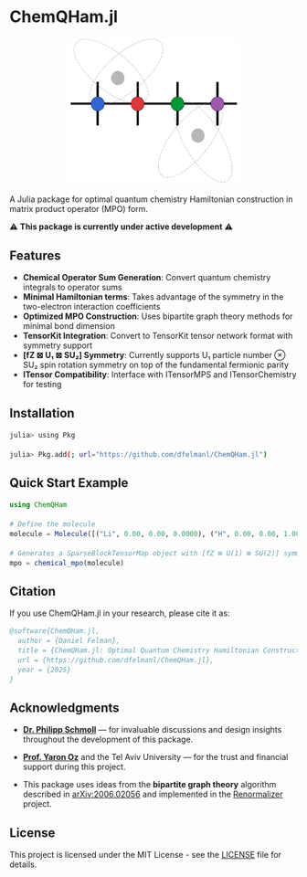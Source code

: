 # ChemQHam.jl

<p align="center">
  <img src="docs/images/ChemQHam_logo.png" alt="ChemQHam.jl Logo" width="300">
</p>

A Julia package for optimal quantum chemistry Hamiltonian construction in matrix product operator (MPO) form.

⚠️ **This package is currently under active development** ⚠️

## Features

- **Chemical Operator Sum Generation**: Convert quantum chemistry integrals to operator sums
- **Minimal Hamiltonian terms**: Takes advantage of the symmetry in the two-electron interaction coefficients
- **Optimized MPO Construction**: Uses bipartite graph theory methods for minimal bond dimension
- **TensorKit Integration**: Convert to TensorKit tensor network format with symmetry support
- **[fZ ⊠ U₁ ⊠ SU₂] Symmetry**: Currently supports U₁ particle number ⊗ SU₂ spin rotation symmetry on top of the fundamental fermionic parity
- **ITensor Compatibility**: Interface with ITensorMPS and ITensorChemistry for testing

## Installation

```bash
julia> using Pkg

julia> Pkg.add(; url="https://github.com/dfelmanl/ChemQHam.jl")
```

## Quick Start Example

```julia
using ChemQHam

# Define the molecule
molecule = Molecule([("Li", 0.00, 0.00, 0.0000), ("H", 0.00, 0.00, 1.000)])

# Generates a SparseBlockTensorMap object with [fZ ⊠ U(1) ⊠ SU(2)] symmetry
mpo = chemical_mpo(molecule)
```

## Citation

If you use ChemQHam.jl in your research, please cite it as:

```bibtex
@software{ChemQHam.jl,
  author = {Daniel Felman},
  title = {ChemQHam.jl: Optimal Quantum Chemistry Hamiltonian Construction in MPO Form},
  url = {https://github.com/dfelmanl/ChemQHam.jl},
  year = {2025}
}
```

## Acknowledgments
- **[Dr. Philipp Schmoll](https://github.com/philihps)** — for invaluable discussions and design insights throughout the development of this package.

- **[Prof. Yaron Oz](https://english.tau.ac.il/profile/yaronoz)** and the Tel Aviv University — for the trust and financial support during this project.

- This package uses ideas from the **bipartite graph theory** algorithm described in [arXiv:2006.02056](https://arxiv.org/pdf/2006.02056) and implemented in the [Renormalizer](https://shuaigroup.github.io/Renormalizer/) project.

## License

This project is licensed under the MIT License - see the [LICENSE](LICENSE) file for details.
